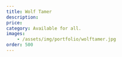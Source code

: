 ```yaml
---
title: Wolf Tamer
description:
price: 
category: Available for all.
images: 
    - /assets/img/portfolio/wolftamer.jpg
order: 500
---
```

